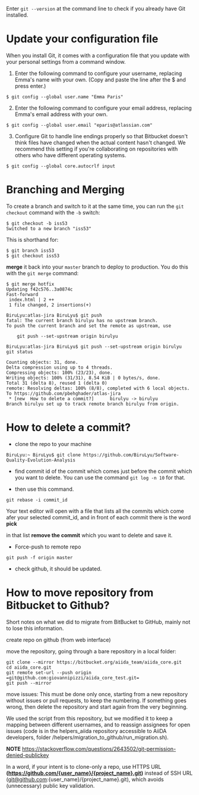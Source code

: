 
Enter `git --version` at the command line to check if you already have Git installed.

# Update your configuration file

When you install Git, it comes with a configuration file that you update with your personal settings from a command window.
1. Enter the following command to configure your username, replacing Emma's name with your own. (Copy and paste the line after the $ and press enter.)
```
$ git config --global user.name "Emma Paris"
```
2. Enter the following command to configure your email address, replacing Emma's email address with your own.
```
$ git config --global user.email "eparis@atlassian.com"
```
3. Configure Git to handle line endings properly so that Bitbucket doesn't think files have changed when the actual content hasn't changed. We recommend this setting if you're collaborating on repositories with others who have different operating systems.
```
$ git config --global core.autocrlf input
```

# Branching and Merging

To create a branch and switch to it at the same time, you can run the `git checkout` command with the `-b` switch:

``` 
$ git checkout -b iss53
Switched to a new branch "iss53"
```
This is shorthand for:
```
$ git branch iss53
$ git checkout iss53
```
**merge** it back into your `master` branch to deploy to production. You do this with the `git merge` command:
```
$ git merge hotfix
Updating f42c576..3a0874c
Fast-forward
 index.html | 2 ++
 1 file changed, 2 insertions(+)
```

```
BiruLyu:atlas-jira BiruLyu$ git push
fatal: The current branch birulyu has no upstream branch.
To push the current branch and set the remote as upstream, use

    git push --set-upstream origin birulyu

BiruLyu:atlas-jira BiruLyu$ git push --set-upstream origin birulyu
git status

Counting objects: 31, done.
Delta compression using up to 4 threads.
Compressing objects: 100% (23/23), done.
Writing objects: 100% (31/31), 8.54 KiB | 0 bytes/s, done.
Total 31 (delta 8), reused 1 (delta 0)
remote: Resolving deltas: 100% (8/8), completed with 6 local objects.
To https://github.com/pbehghader/atlas-jira
 * [new  How to delete a commit?]      birulyu -> birulyu
Branch birulyu set up to track remote branch birulyu from origin.
```

#  How to delete a commit?


- clone the repo to your machine
```
BiruLyu:~ BiruLyu$ git clone https://github.com/BiruLyu/Software-Quality-Evolution-Analysis
```
- find commit id of the commit which comes just before the commit which you want to delete.
You can use the command `git log -n 10` for that.

- then use this command.
```
git rebase -i commit_id
```

Your text editor will open with a file that lists all the commits which come afer your selected commit_id, and in front of each commit there is the word **pick**

in that list **remove the commit** which you want to delete and save it.

- Force-push to remote repo
```
git push -f origin master
```
- check github, it should be updated.


# How to move repository from Bitbucket to Github?

Short notes on what we did to migrate from BitBucket to GitHub, mainly not to lose this information.

create repo on github (from web interface)

move the repository, going through a bare repository in a local folder:

``` 
git clone --mirror https://bitbucket.org/aiida_team/aiida_core.git
cd aiida_core.git
git remote set-url --push origin =git@github.com:giovannipizzi/aiida_core_test.git=
git push --mirror
```

move issues: This must be done only once, starting from a new repository without issues or pull requests, to keep the numbering. If something goes wrong, then delete the repository and start again from the very beginning.

We used the script from this repository, but we modified it to keep a mapping between different usernames, and to reassign assignees for open issues (code is in the helpers_aiida repository accessible to AiiDA developers, folder /helpers/migration_to_github/run_migration.sh).

**NOTE**
https://stackoverflow.com/questions/2643502/git-permission-denied-publickey

In a word, if your intent is to clone-only a repo, use HTTPS URL **(https://github.com/{user_name}/{project_name}.git)** instead of SSH URL (git@github.com:{user_name}/{project_name}.git), which avoids (unnecessary) public key validation.






